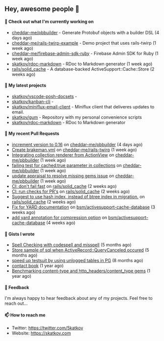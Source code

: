 ## Hey, awesome people 👋

#### 👷 Check out what I'm currently working on
 
- [cheddar-me/pbbuilder](https://github.com/cheddar-me/pbbuilder) - Generate Protobuf objects with a builder DSL (4 days ago) 
- [cheddar-me/rails-twirp-example](https://github.com/cheddar-me/rails-twirp-example) - Demo project that uses rails-twirp (1 week ago) 
- [cheddar-me/firebase-admin-sdk-ruby](https://github.com/cheddar-me/firebase-admin-sdk-ruby) - Firebase Admin SDK for Ruby (1 week ago) 
- [skatkov/rdoc-markdown](https://github.com/skatkov/rdoc-markdown) - RDoc to Markdown generator (1 week ago) 
- [rails/solid_cache](https://github.com/rails/solid_cache) - A database-backed ActiveSupport::Cache::Store (2 weeks ago)

#### 🌱 My latest projects
 
- [skatkov/vscode-posh-docsets](https://github.com/skatkov/vscode-posh-docsets) -  
- [skatkov/kanban-cli](https://github.com/skatkov/kanban-cli) -  
- [skatkov/miniflux-email-client](https://github.com/skatkov/miniflux-email-client) - Miniflux client that deliveres updates to email. 
- [skatkov/gum](https://github.com/skatkov/gum) - Repository with my personal convenience scripts 
- [skatkov/rdoc-markdown](https://github.com/skatkov/rdoc-markdown) - RDoc to Markdown generator


#### 🔨 My recent Pull Requests
 
- [increment version to 0.16](https://github.com/cheddar-me/pbbuilder/pull/47) on [cheddar-me/pbbuilder](https://github.com/cheddar-me/pbbuilder) (4 days ago) 
- [Create brakeman.yml](https://github.com/cheddar-me/rails-twirp/pull/38) on [cheddar-me/rails-twirp](https://github.com/cheddar-me/rails-twirp) (1 week ago) 
- [Integrating collection renderer from ActionView](https://github.com/cheddar-me/pbbuilder/pull/43) on [cheddar-me/pbbuilder](https://github.com/cheddar-me/pbbuilder) (1 week ago) 
- [failing test for cached:true parameter in collections](https://github.com/cheddar-me/pbbuilder/pull/42) on [cheddar-me/pbbuilder](https://github.com/cheddar-me/pbbuilder) (1 week ago) 
- [update appraisal to resolve missing gems issue](https://github.com/cheddar-me/pbbuilder/pull/41) on [cheddar-me/pbbuilder](https://github.com/cheddar-me/pbbuilder) (1 week ago) 
- [CI: don&#39;t fail fast](https://github.com/rails/solid_cache/pull/97) on [rails/solid_cache](https://github.com/rails/solid_cache) (2 weeks ago) 
- [CI: run checks for PR&#39;s](https://github.com/rails/solid_cache/pull/95) on [rails/solid_cache](https://github.com/rails/solid_cache) (2 weeks ago) 
- [Suggest to use hash index, instead of btree index in migration.](https://github.com/rails/solid_cache/pull/94) on [rails/solid_cache](https://github.com/rails/solid_cache) (2 weeks ago) 
- [Fix for YARD documentation](https://github.com/bsm/activesupport-cache-database/pull/44) on [bsm/activesupport-cache-database](https://github.com/bsm/activesupport-cache-database) (3 weeks ago) 
- [add yard annotation for compression option](https://github.com/bsm/activesupport-cache-database/pull/43) on [bsm/activesupport-cache-database](https://github.com/bsm/activesupport-cache-database) (4 weeks ago)

#### 📓 Gists I wrote
 
- [Spell Checking with codespell and misspell](https://gist.github.com/abf49d80e98ac42b3cac397c9efc383f) (5 months ago) 
- [Store sample of sql when ActiveRecord::QueryCanceled occured](https://gist.github.com/17d1f53d38ea90c4a4c678197e682173) (5 months ago) 
- [speed up testsuit by using unlogged tables in PG](https://gist.github.com/e482617b2a1f9635738a0b66ec0cb327) (8 months ago) 
- [contact book](https://gist.github.com/18f317a0affb0fa7ee0e74511c340422) (1 year ago) 
- [Benchmarking content-type and http_headers/content_type gems](https://gist.github.com/eb18ae1f9f75e822812b64a0ae44915d) (1 year ago)

#### 💬 Feedback
I'm always happy to hear feedback about any of my projects. Feel free to reach out...

#### 📫 How to reach me

- Twitter: https://twitter.com/5katkov 
- Website: https://skatkov.com
